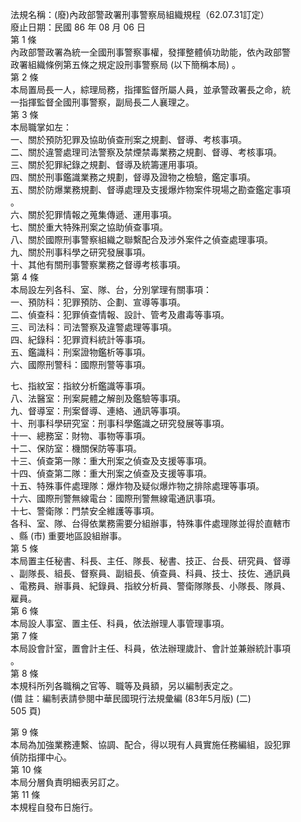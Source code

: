 法規名稱：(廢)內政部警政署刑事警察局組織規程（62.07.31訂定）  
廢止日期：民國 86 年 08 月 06 日  
第 1 條  
內政部警政署為統一全國刑事警察事權，發揮整體偵功助能，依內政部警  
政署組織條例第五條之規定設刑事警察局 (以下簡稱本局) 。  
第 2 條  
本局置局長一人，綜理局務，指揮監督所屬人員，並承警政署長之命，統  
一指揮監督全國刑事警察，副局長二人襄理之。  
第 3 條  
本局職掌如左：  
一、關於預防犯罪及協助偵查刑案之規劃、督導、考核事項。  
二、關於違警處理司法警察及禁煙禁毒業務之規劃、督導、考核事項。  
三、關於犯罪紀錄之規劃、督導及統籌運用事項。  
四、關於刑事鑑識業務之規劃，督導及證物之檢驗，鑑定事項。  
五、關於防爆業務規劃、督導處理及支援爆炸物案件現場之勘查鑑定事項  
。  
六、關於犯罪情報之蒐集傳遞、運用事項。  
七、關於重大特殊刑案之協助偵查事項。  
八、關於國際刑事警察組織之聯繫配合及涉外案件之偵查處理事項。  
九、關於刑事科學之研究發展事項。  
十、其他有關刑事警察業務之督導考核事項。  
第 4 條  
本局設左列各科、室、隊、台，分別掌理有關事項：  
一、預防科：犯罪預防、企劃、宣導等事項。  
二、偵查科：犯罪偵查情報、設計、管考及肅毒等事項。  
三、司法科：司法警察及違警處理等事項。  
四、紀錄科：犯罪資料統計等事項。  
五、鑑識科：刑案證物鑑析等事項。  
六、國際刑警科：國際刑警等事項。  


七、指紋室：指紋分析鑑識等事項。  
八、法醫室：刑案屍體之解剖及鑑驗等事項。  
九、督導室：刑案督導、連絡、通訊等事項。  
十、刑事科學研究室：刑事科學鑑識之研究發展等事項。  
十一、總務室：財物、事物等事項。  
十二、保防室：機關保防等事項。  
十三、偵查第一隊：重大刑案之偵查及支援等事項。  
十四、偵查第二隊：重大刑案之偵查及支援等事項。  
十五、特殊事件處理隊：爆炸物及疑似爆炸物之排除處理等事項。  
十六、國際刑警無線電台：國際刑警無線電通訊事項。  
十七、警衛隊：門禁安全維護等事項。  
各科、室、隊、台得依業務需要分組辦事，特殊事件處理隊並得於直轄市  
、縣 (市) 重要地區設組辦事。  
第 5 條  
本局置主任秘書、科長、主任、隊長、秘書、技正、台長、研究員、督導  
、副隊長、組長、督察員、副組長、偵查員、科員、技士、技佐、通訊員  
、電務員、辦事員、紀錄員、指紋分析員、警衛隊隊長、小隊長、隊員、  
雇員。  
第 6 條  
本局設人事室、置主任、科員，依法辦理人事管理事項。  
第 7 條  
本局設會計室，置會計主任、科員，依法辦理歲計、會計並兼辦統計事項  
。  
第 8 條  
本規科所列各職稱之官等、職等及員額，另以編制表定之。  
(備 註：編制表請參閱中華民國現行法規彙編 (83年5月版) (二)  
505 頁)  


第 9 條  
本局為加強業務連繫、協調、配合，得以現有人員實施任務編組，設犯罪  
偵防指揮中心。  
第 10 條  
本局分層負責明細表另訂之。  
第 11 條  
本規程自發布日施行。  


